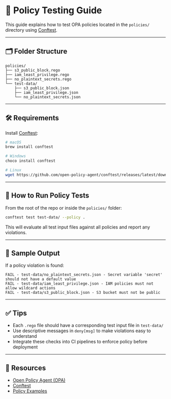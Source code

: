 # 🧪 Policy Testing Guide

This guide explains how to test OPA policies located in the `policies/` directory using [Conftest](https://www.conftest.dev/).

---

## 🗂️ Folder Structure

```
policies/
├── s3_public_block.rego
├── iam_least_privilege.rego
├── no_plaintext_secrets.rego
└── test-data/
    ├── s3_public_block.json
    ├── iam_least_privilege.json
    └── no_plaintext_secrets.json
```

---

## 🛠️ Requirements

Install [Conftest](https://www.conftest.dev/):

```bash
# macOS
brew install conftest

# Windows
choco install conftest

# Linux
wget https://github.com/open-policy-agent/conftest/releases/latest/download/conftest_Linux_x86_64.tar.gz
```

---

## 🚀 How to Run Policy Tests

From the root of the repo or inside the `policies/` folder:

```bash
conftest test test-data/ --policy .
```

This will evaluate all test input files against all policies and report any violations.

---

## 🧾 Sample Output

If a policy violation is found:

```
FAIL - test-data/no_plaintext_secrets.json - Secret variable 'secret' should not have a default value
FAIL - test-data/iam_least_privilege.json - IAM policies must not allow wildcard actions
FAIL - test-data/s3_public_block.json - S3 bucket must not be public
```

---

## ✅ Tips

- Each `.rego` file should have a corresponding test input file in `test-data/`
- Use descriptive messages in `deny[msg]` to make violations easy to understand
- Integrate these checks into CI pipelines to enforce policy before deployment

---

## 🔗 Resources

- [Open Policy Agent (OPA)](https://www.openpolicyagent.org/)
- [Conftest](https://www.conftest.dev/)
- [Policy Examples](https://www.openpolicyagent.org/docs/latest/policy-language/)
